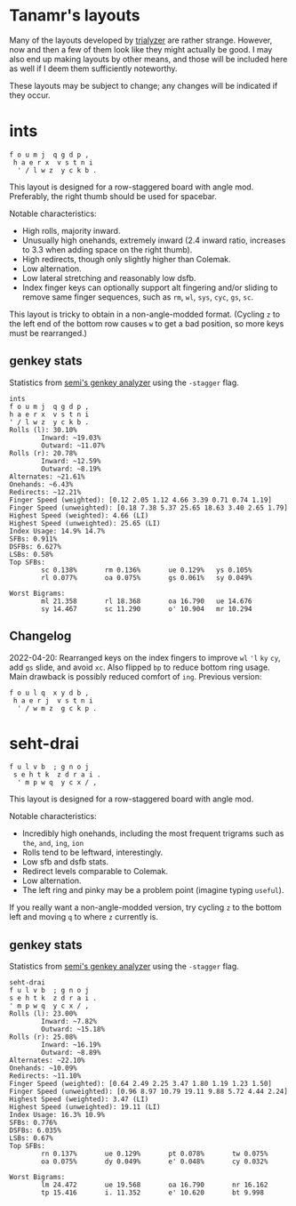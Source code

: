 # Tanamr's layouts

Many of the layouts developed by [trialyzer](https://github.com/samuelxyz/trialyzer) are rather strange. However, now and then a few of them look like they might actually be good. I may also end up making layouts by other means, and those will be included here as well if I deem them sufficiently noteworthy.

These layouts may be subject to change; any changes will be indicated if they occur.

# ints

```
f o u m j  q g d p ,
 h a e r x  v s t n i
  ' / l w z  y c k b .
```

This layout is designed for a row-staggered board with angle mod. Preferably, the right thumb should be used for spacebar. 

Notable characteristics:
- High rolls, majority inward.
- Unusually high onehands, extremely inward (2.4 inward ratio, increases to 3.3 when adding space on the right thumb).
- High redirects, though only slightly higher than Colemak.
- Low alternation.
- Low lateral stretching and reasonably low dsfb.
- Index finger keys can optionally support alt fingering and/or sliding to remove same finger sequences, such as `rm`, `wl`, `sys`, `cyc`, `gs`, `sc`.

This layout is tricky to obtain in a non-angle-modded format. (Cycling `z` to the left end of the bottom row causes `w` to get a bad position, so more keys must be rearranged.)

## genkey stats

Statistics from [semi's genkey analyzer](https://github.com/semilin/genkey) using the `-stagger` flag.

```
ints
f o u m j  q g d p ,
h a e r x  v s t n i
' / l w z  y c k b .
Rolls (l): 30.10%
        Inward: ~19.03%
        Outward: ~11.07%
Rolls (r): 20.78%
        Inward: ~12.59%
        Outward: ~8.19%
Alternates: ~21.61%
Onehands: ~6.43%
Redirects: ~12.21%
Finger Speed (weighted): [0.12 2.05 1.12 4.66 3.39 0.71 0.74 1.19]
Finger Speed (unweighted): [0.18 7.38 5.37 25.65 18.63 3.40 2.65 1.79]
Highest Speed (weighted): 4.66 (LI)
Highest Speed (unweighted): 25.65 (LI)
Index Usage: 14.9% 14.7%
SFBs: 0.911%
DSFBs: 6.627%
LSBs: 0.58%
Top SFBs:
        sc 0.138%       rm 0.136%       ue 0.129%   ys 0.105%
        rl 0.077%       oa 0.075%       gs 0.061%   sy 0.049%

Worst Bigrams:
        ml 21.358       rl 18.368       oa 16.790   ue 14.676
        sy 14.467       sc 11.290       o' 10.904   mr 10.294
```

## Changelog

2022-04-20: Rearranged keys on the index fingers to improve `wl` `'l` `ky` `cy`, add `gs` slide, and avoid `xc`. Also flipped `bp` to reduce bottom ring usage. Main drawback is possibly reduced comfort of `ing`.
Previous version:

```
f o u l q  x y d b ,
 h a e r j  v s t n i
  ' / w m z  g c k p .
```

# seht-drai

```
f u l v b  ; g n o j 
 s e h t k  z d r a i .
  ' m p w q  y c x / , 
```

This layout is designed for a row-staggered board with angle mod. 

Notable characteristics:
- Incredibly high onehands, including the most frequent trigrams such as `the`, `and`, `ing`, `ion`
- Rolls tend to be leftward, interestingly.
- Low sfb and dsfb stats.
- Redirect levels comparable to Colemak.
- Low alternation.
- The left ring and pinky may be a problem point (imagine typing `useful`).

If you really want a non-angle-modded version, try cycling `z` to the bottom left and moving `q` to where `z` currently is.

## genkey stats

Statistics from [semi's genkey analyzer](https://github.com/semilin/genkey) using the `-stagger` flag.

```
seht-drai
f u l v b  ; g n o j
s e h t k  z d r a i .
' m p w q  y c x / ,
Rolls (l): 23.00%
        Inward: ~7.82%
        Outward: ~15.18%
Rolls (r): 25.08%
        Inward: ~16.19%
        Outward: ~8.89%
Alternates: ~22.10%
Onehands: ~10.09%
Redirects: ~11.10%
Finger Speed (weighted): [0.64 2.49 2.25 3.47 1.80 1.19 1.23 1.50]
Finger Speed (unweighted): [0.96 8.97 10.79 19.11 9.88 5.72 4.44 2.24]
Highest Speed (weighted): 3.47 (LI)
Highest Speed (unweighted): 19.11 (LI)
Index Usage: 16.3% 10.9%
SFBs: 0.776%
DSFBs: 6.035%
LSBs: 0.67%
Top SFBs:
        rn 0.137%       ue 0.129%       pt 0.078%       tw 0.075%
        oa 0.075%       dy 0.049%       e' 0.048%       cy 0.032%

Worst Bigrams:
        lm 24.472       ue 19.568       oa 16.790       nr 16.162
        tp 15.416       i. 11.352       e' 10.620       bt 9.998
```
